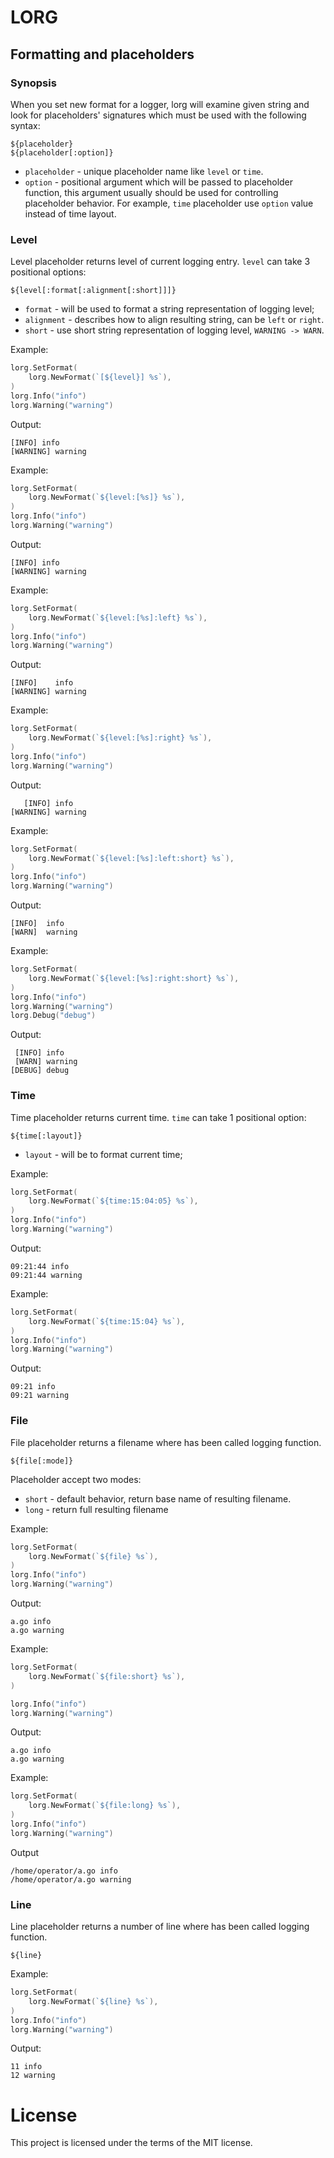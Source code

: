 # LORG

## Formatting and placeholders

### Synopsis

When you set new format for a logger, lorg will examine given string and look
for placeholders' signatures which must be used with the following syntax:

```
${placeholder}
${placeholder[:option]}
```

- `placeholder` - unique placeholder name like `level` or `time`.
- `option` - positional argument which will be passed to placeholder function,
    this argument usually should be used for controlling placeholder behavior.
    For example, `time` placeholder use `option` value instead of time layout.

### Level

Level placeholder returns level of current logging entry. `level` can take 3
positional options:

`${level[:format[:alignment[:short]]]}`

- `format` - will be used to format a string representation of logging level;
- `alignment` - describes how to align resulting string, can be `left` or
    `right`.
- `short` - use short string representation of logging level, `WARNING -> WARN`.

Example:
```go
lorg.SetFormat(
    lorg.NewFormat(`[${level}] %s`),
)
lorg.Info("info")
lorg.Warning("warning")
```

Output:
```
[INFO] info
[WARNING] warning
```

Example:
```go
lorg.SetFormat(
    lorg.NewFormat(`${level:[%s]} %s`),
)
lorg.Info("info")
lorg.Warning("warning")
```

Output:
```
[INFO] info
[WARNING] warning
````

Example:
```go
lorg.SetFormat(
    lorg.NewFormat(`${level:[%s]:left} %s`),
)
lorg.Info("info")
lorg.Warning("warning")
```

Output:
```
[INFO]    info
[WARNING] warning
```

Example:
```go
lorg.SetFormat(
    lorg.NewFormat(`${level:[%s]:right} %s`),
)
lorg.Info("info")
lorg.Warning("warning")
```

Output:
```
   [INFO] info
[WARNING] warning
```

Example:
```go
lorg.SetFormat(
    lorg.NewFormat(`${level:[%s]:left:short} %s`),
)
lorg.Info("info")
lorg.Warning("warning")
```

Output:
```
[INFO]  info
[WARN]  warning
```

Example:
```go
lorg.SetFormat(
    lorg.NewFormat(`${level:[%s]:right:short} %s`),
)
lorg.Info("info")
lorg.Warning("warning")
lorg.Debug("debug")
```

Output:
```
 [INFO] info
 [WARN] warning
[DEBUG] debug
```

### Time

Time placeholder returns current time. `time` can take 1 positional option:

`${time[:layout]}`

- `layout` - will be to format current time;

Example:
```go
lorg.SetFormat(
    lorg.NewFormat(`${time:15:04:05} %s`),
)
lorg.Info("info")
lorg.Warning("warning")
```
Output:
```
09:21:44 info
09:21:44 warning
```

Example:
```go
lorg.SetFormat(
    lorg.NewFormat(`${time:15:04} %s`),
)
lorg.Info("info")
lorg.Warning("warning")
```

Output:
```
09:21 info
09:21 warning
```

### File

File placeholder returns a filename where has been called logging function.

```
${file[:mode]}
```

Placeholder accept two modes:

- `short` - default behavior, return base name of resulting filename.
- `long` - return full resulting filename

Example:

```go
lorg.SetFormat(
    lorg.NewFormat(`${file} %s`),
)
lorg.Info("info")
lorg.Warning("warning")
```

Output:
```
a.go info
a.go warning
```

Example:
```go
lorg.SetFormat(
    lorg.NewFormat(`${file:short} %s`),
)

lorg.Info("info")
lorg.Warning("warning")
```

Output:
```
a.go info
a.go warning
```

Example:
```go
lorg.SetFormat(
    lorg.NewFormat(`${file:long} %s`),
)
lorg.Info("info")
lorg.Warning("warning")
```

Output
```
/home/operator/a.go info
/home/operator/a.go warning
```

### Line

Line placeholder returns a number of line where has been called logging function.

```
${line}
```

Example:
```go
lorg.SetFormat(
    lorg.NewFormat(`${line} %s`),
)
lorg.Info("info")
lorg.Warning("warning")
```

Output:
```
11 info
12 warning
```

# License

This project is licensed under the terms of the MIT license.
